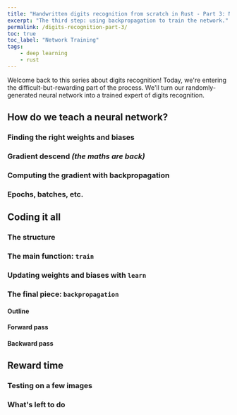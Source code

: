 ```yaml
---
title: "Handwritten digits recognition from scratch in Rust - Part 3: Network Training"
excerpt: "The third step: using backpropagation to train the network."
permalink: /digits-recognition-part-3/
toc: true
toc_label: "Network Training"
tags:
    - deep learning
    - rust
---
```


Welcome back to this series about digits recognition! Today, we're entering the difficult-but-rewarding part of the process. We'll turn our randomly-generated neural network into a trained expert of digits recognition.

## How do we teach a neural network?
### Finding the right weights and biases

### Gradient descend *(the maths are back)*

### Computing the gradient with backpropagation

### Epochs, batches, etc.

## Coding it all
### The structure

### The main function: `train`

### Updating weights and biases with `learn`

### The final piece: `backpropagation`
#### Outline

#### Forward pass

#### Backward pass


## Reward time
### Testing on a few images

### What's left to do